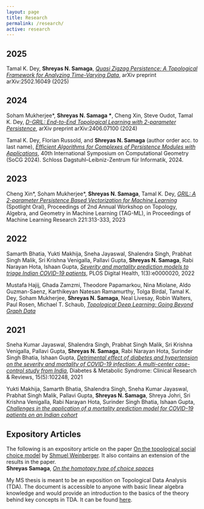 ```yaml
---
layout: page
title: Research
permalink: /research/
active: research
---
```


## 2025
Tamal K. Dey, **Shreyas N. Samaga**, *[Quasi Zigzag Persistence: A Topological Framework for Analyzing Time-Varying Data](https://www.arxiv.org/abs/2502.16049)*, arXiv preprint arXiv:2502.16049 (2025)

## 2024
Soham Mukherjee\*, **Shreyas N. Samaga \***, Cheng Xin, Steve Oudot, Tamal K. Dey, *[D-GRIL: End-to-End Topological Learning with 2-parameter Persistence](https://arxiv.org/pdf/2406.07100)*, arXiv preprint arXiv:2406.07100 (2024)

Tamal K. Dey, Florian Russold, and **Shreyas N. Samaga** (author order acc. to last name), *[Efficient Algorithms for Complexes of Persistence Modules with Applications](https://drops.dagstuhl.de/entities/document/10.4230/LIPIcs.SoCG.2024.51)*, 40th International Symposium on Computational Geometry (SoCG 2024). Schloss Dagstuhl–Leibniz-Zentrum für Informatik, 2024.

## 2023
Cheng Xin\*, Soham Mukherjee\*, **Shreyas N. Samaga**, Tamal K. Dey, *[GRIL: A 2-parameter Persistence Based Vectorization for Machine Learning](https://proceedings.mlr.press/v221/xin23a.html)* (Spotlight Oral), Proceedings of 2nd Annual Workshop on Topology, Algebra, and Geometry in Machine Learning (TAG-ML), in Proceedings of Machine Learning Research 221:313-333, 2023


## 2022
Samarth Bhatia, Yukti Makhija, Sneha Jayaswal, Shalendra Singh, Prabhat Singh Malik, Sri Krishna Venigalla, Pallavi Gupta, **Shreyas N. Samaga**, Rabi Narayan Hota, Ishaan Gupta, *[Severity and mortality prediction models to triage Indian COVID-19 patients](https://journals.plos.org/digitalhealth/article?id=10.1371/journal.pdig.0000020)*, PLOS Digital Health, 1(3):e0000020, 2022

Mustafa Hajij, Ghada Zamzmi, Theodore Papamarkou, Nina Miolane, Aldo Guzman-Saenz, Karthikeyan Natesan Ramamurthy, Tolga Birdal, Tamal K. Dey, Soham Mukherjee, **Shreyas N. Samaga**, Neal Livesay, Robin Walters, Paul Rosen, Michael T. Schaub, *[Topological Deep Learning: Going Beyond Graph Data](https://arxiv.org/abs/2206.00606)*

## 2021
Sneha Kumar Jayaswal, Shalendra Singh, Prabhat Singh Malik, Sri Krishna Venigalla, Pallavi Gupta, **Shreyas N. Samaga**, Rabi Narayan Hota, Surinder Singh Bhatia, Ishaan Gupta, *[Detrimental effect of diabetes and hypertension on the severity and mortality of COVID-19 infection: A multi-center case-control study from India](https://www.sciencedirect.com/science/article/pii/S187140212100268X)*, Diabetes & Metabolic Syndrome: Clinical Research & Reviews, 15(5):102248, 2021

Yukti Makhija, Samarth Bhatia, Shalendra Singh, Sneha Kumar Jayaswal, Prabhat Singh Malik, Pallavi Gupta, **Shreyas N. Samaga**, Shreya Johri, Sri Krishna Venigalla, Rabi Narayan Hota, Surinder Singh Bhatia, Ishaan Gupta, *[Challenges in the application of a mortality prediction model for COVID-19 patients on an Indian cohort](https://arxiv.org/abs/2101.07215)*


## Expository Articles
The following is an expository article on the paper [On the topological social choice model](https://math.uchicago.edu/~shmuel/TSC.pdf) by [Shmuel Weinberger](http://www.math.uchicago.edu/~shmuel/). It also contains an extension of the results in the paper. \
**Shreyas Samaga**, *[On the homotopy type of choice spaces](https://arxiv.org/abs/1807.07841)*

My MS thesis is meant to be an exposition on Topological Data Analysis (TDA). The document is accessible to anyone with basic linear algebra knowledge and would provide an introduction to the basics of the theory behind key concepts in TDA. It can be found [here](https://drive.google.com/file/d/18elCzn0MnloCVN4EJEWyZrcp_bLQt6ZN/view?usp=share_link).



